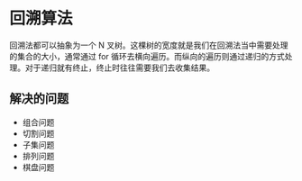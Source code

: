 # 回溯算法

回溯法都可以抽象为一个 N 叉树。这棵树的宽度就是我们在回溯法当中需要处理的集合的大小，通常通过 for 循环去横向遍历。而纵向的遍历则通过递归的方式处理。对于递归就有终止，终止时往往需要我们去收集结果。

## 解决的问题

- 组合问题
- 切割问题
- 子集问题
- 排列问题
- 棋盘问题
